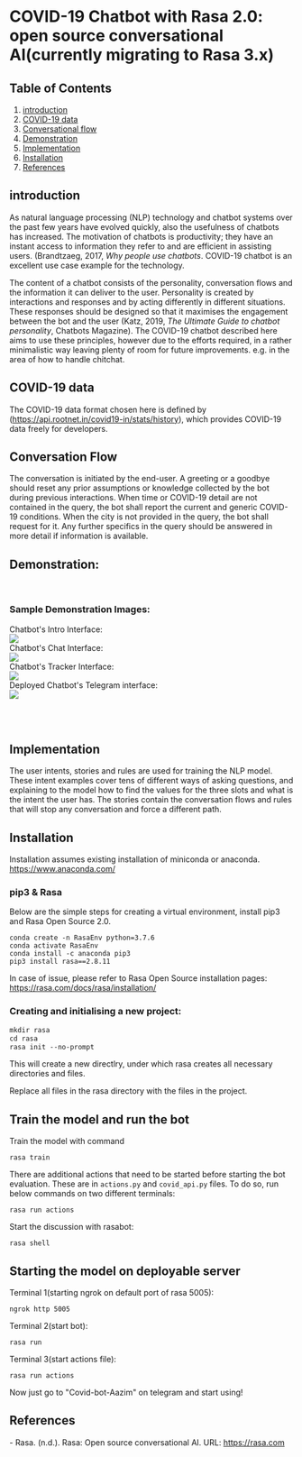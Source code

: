 # COVID-19 Chatbot with Rasa 2.0: open source conversational AI(currently migrating to Rasa 3.x)

## Table of Contents
1. [introduction](#introduction)
2. [COVID-19 data](#COVID-19_data)
3. [Conversational flow](#Conversation_Flow)
4. [Demonstration](#demo)
5. [Implementation](#Implementation)
6. [Installation](#Installation)
7. [References](#References)
## introduction
<a name="introduction"></a>

As natural language processing (NLP) technology and chatbot systems over the past few years have evolved quickly, also the usefulness of chatbots has increased. The motivation of chatbots is productivity; they have an instant access to information they refer to and are efficient in assisting users. (Brandtzaeg, 2017, *Why people use chatbots*. COVID-19 chatbot is an excellent use case example for the technology.

The content of a chatbot consists of the personality, conversation flows and the information it can deliver to the user. Personality is created by interactions and responses and by acting differently in different situations. These responses should be designed so that it maximises the engagement between the bot and the user (Katz, 2019, *The Ultimate Guide to chatbot personality*, Chatbots Magazine). The COVID-19 chatbot described here aims to use these principles, however due to the efforts required, in a rather minimalistic way leaving plenty of room for future improvements. e.g. in the area of how to handle chitchat.

## COVID-19 data
<a name="COVID-19_data"></a>
The COVID-19 data format chosen here is defined by (https://api.rootnet.in/covid19-in/stats/history), which provides COVID-19 data freely for developers. 

## Conversation Flow
<a name="Conversation_Flow"></a>
The conversation is initiated by the end-user. A greeting or a goodbye should reset any prior assumptions or knowledge collected by the bot during previous interactions. When time or COVID-19 detail are not contained in the query, the bot shall report the current and generic COVID-19 conditions. When the city is not provided in the query, the bot shall request for it. Any further specifics in the query should be answered in more detail if information is available. 




## Demonstration:
<a name="demo"></a>
<br>
 ### Sample Demonstration Images:<br>
 Chatbot's Intro Interface:<br>
<img src="https://user-images.githubusercontent.com/59523836/209435980-fd31fa24-82d5-4235-8dbc-96c034a0625d.png"></img><br>
 Chatbot's Chat Interface:<br>
<img src="https://user-images.githubusercontent.com/59523836/209436003-8f377aaf-f502-444b-9706-eda27508cc9f.png"></img><br>
 Chatbot's Tracker Interface:<br>
<img src="https://user-images.githubusercontent.com/59523836/209436020-a88e9660-59cc-40b9-a607-4d84367de6e6.png"></img><br>
Deployed Chatbot's Telegram interface:<br>
<img src="https://user-images.githubusercontent.com/59523836/209436030-9b391ae9-08e3-464c-acac-890b5efe3bae.png"></img><br>

 <br><br>
 
 
 
 
 
 
 



## Implementation
<a name="Implementation"></a>


The user intents, stories and rules are used for training the NLP model. These intent examples cover tens of different ways of asking questions, and explaining to the model how to find the values for the three slots and what is the intent the user has. The stories contain the conversation flows and rules that will stop any conversation and force a different path. 


## Installation
<a name="Installation"></a> 
Installation assumes existing installation of miniconda or anaconda. 
https://www.anaconda.com/

### pip3 & Rasa

Below are the simple steps for creating a virtual environment, install pip3 and Rasa Open Source 2.0.

```
conda create -n RasaEnv python=3.7.6 
conda activate RasaEnv
conda install -c anaconda pip3
pip3 install rasa==2.8.11  
```
In case of issue, please refer to Rasa Open Source installation pages: 
https://rasa.com/docs/rasa/installation/

### Creating and initialising a new project:

```p
mkdir rasa
cd rasa
rasa init --no-prompt
```
This will create a new directlry, under which rasa creates all necessary directories and files.

Replace all files in the rasa directory with the files in the project.

## Train the model and run the bot

Train the model with command 

```
rasa train
```

There are additional actions that need to be started before starting the bot evaluation. These are in ```actions.py``` and ```covid_api.py``` files. To do so, run below commands on two different terminals: 

```
rasa run actions
```

Start the discussion with rasabot:

```
rasa shell
```

## Starting the model on deployable server

Terminal 1(starting ngrok on default port of rasa 5005):
```
ngrok http 5005

```

Terminal 2(start bot):
```
rasa run

```
Terminal 3(start actions file):

```
rasa run actions
```
Now just go to "Covid-bot-Aazim" on telegram and start using! 



## References
<a name="References"></a>
    - Rasa. (n.d.). Rasa: Open source conversational AI. URL: https://rasa.com
    
    
